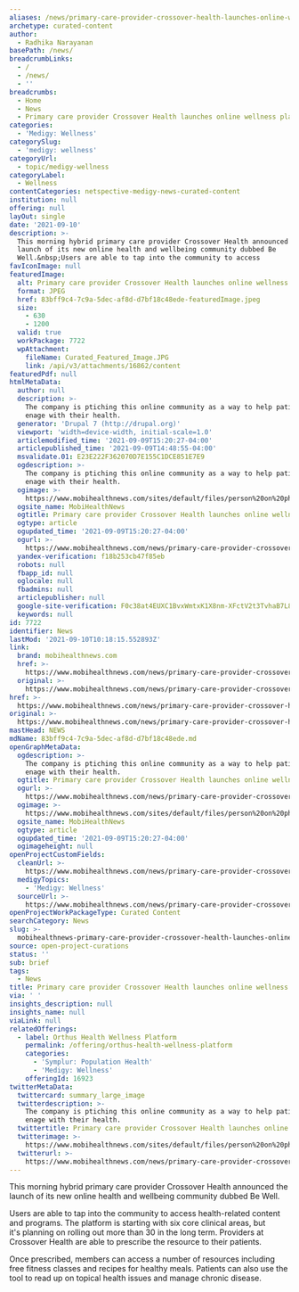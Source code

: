 ```yaml
---
aliases: /news/primary-care-provider-crossover-health-launches-online-wellness-platform
archetype: curated-content
author:
  - Radhika Narayanan
basePath: /news/
breadcrumbLinks:
  - /
  - /news/
  - ''
breadcrumbs:
  - Home
  - News
  - Primary care provider Crossover Health launches online wellness platform
categories:
  - 'Medigy: Wellness'
categorySlug:
  - 'medigy: wellness'
categoryUrl:
  - topic/medigy-wellness
categoryLabel:
  - Wellness
contentCategories: netspective-medigy-news-curated-content
institution: null
offering: null
layOut: single
date: '2021-09-10'
description: >-
  This morning hybrid primary care provider Crossover Health announced the
  launch of its new online health and wellbeing community dubbed Be
  Well.&nbsp;Users are able to tap into the community to access
favIconImage: null
featuredImage:
  alt: Primary care provider Crossover Health launches online wellness platform
  format: JPEG
  href: 83bff9c4-7c9a-5dec-af8d-d7bf18c48ede-featuredImage.jpeg
  size:
    - 630
    - 1200
  valid: true
  workPackage: 7722
  wpAttachment:
    fileName: Curated_Featured_Image.JPG
    link: /api/v3/attachments/16862/content
featuredPdf: null
htmlMetaData:
  author: null
  description: >-
    The company is ptiching this online community as a way to help patients
    enage with their health.
  generator: 'Drupal 7 (http://drupal.org)'
  viewport: 'width=device-width, initial-scale=1.0'
  articlemodified_time: '2021-09-09T15:20:27-04:00'
  articlepublished_time: '2021-09-09T14:48:55-04:00'
  msvalidate.01: E23E222F362070D7E155C1DCE851E7E9
  ogdescription: >-
    The company is ptiching this online community as a way to help patients
    enage with their health.
  ogimage: >-
    https://www.mobihealthnews.com/sites/default/files/person%20on%20phone%20%28Josep%20M%20Rovirosa%29_1.JPG
  ogsite_name: MobiHealthNews
  ogtitle: Primary care provider Crossover Health launches online wellness platform
  ogtype: article
  ogupdated_time: '2021-09-09T15:20:27-04:00'
  ogurl: >-
    https://www.mobihealthnews.com/news/primary-care-provider-crossover-health-launches-online-wellness-platform
  yandex-verification: f18b253cb47f85eb
  robots: null
  fbapp_id: null
  oglocale: null
  fbadmins: null
  articlepublisher: null
  google-site-verification: F0c38at4EUXC1BvxWmtxK1X8nm-XFctV2t3TvhaB7L8
  keywords: null
id: 7722
identifier: News
lastMod: '2021-09-10T10:18:15.552893Z'
link:
  brand: mobihealthnews.com
  href: >-
    https://www.mobihealthnews.com/news/primary-care-provider-crossover-health-launches-online-wellness-platform
  original: >-
    https://www.mobihealthnews.com/news/primary-care-provider-crossover-health-launches-online-wellness-platform
href: >-
  https://www.mobihealthnews.com/news/primary-care-provider-crossover-health-launches-online-wellness-platform
original: >-
  https://www.mobihealthnews.com/news/primary-care-provider-crossover-health-launches-online-wellness-platform
mastHead: NEWS
mdName: 83bff9c4-7c9a-5dec-af8d-d7bf18c48ede.md
openGraphMetaData:
  ogdescription: >-
    The company is ptiching this online community as a way to help patients
    enage with their health.
  ogtitle: Primary care provider Crossover Health launches online wellness platform
  ogurl: >-
    https://www.mobihealthnews.com/news/primary-care-provider-crossover-health-launches-online-wellness-platform
  ogimage: >-
    https://www.mobihealthnews.com/sites/default/files/person%20on%20phone%20%28Josep%20M%20Rovirosa%29_1.JPG
  ogsite_name: MobiHealthNews
  ogtype: article
  ogupdated_time: '2021-09-09T15:20:27-04:00'
  ogimageheight: null
openProjectCustomFields:
  cleanUrl: >-
    https://www.mobihealthnews.com/news/primary-care-provider-crossover-health-launches-online-wellness-platform
  medigyTopics:
    - 'Medigy: Wellness'
  sourceUrl: >-
    https://www.mobihealthnews.com/news/primary-care-provider-crossover-health-launches-online-wellness-platform
openProjectWorkPackageType: Curated Content
searchCategory: News
slug: >-
  mobihealthnews-primary-care-provider-crossover-health-launches-online-wellness-platform
source: open-project-curations
status: ''
sub: brief
tags:
  - News
title: Primary care provider Crossover Health launches online wellness platform
via: ' '
insights_description: null
insights_name: null
viaLink: null
relatedOfferings:
  - label: Orthus Health Wellness Platform
    permalink: /offering/orthus-health-wellness-platform
    categories:
      - 'Symplur: Population Health'
      - 'Medigy: Wellness'
    offeringId: 16923
twitterMetaData:
  twittercard: summary_large_image
  twitterdescription: >-
    The company is ptiching this online community as a way to help patients
    enage with their health.
  twittertitle: Primary care provider Crossover Health launches online wellness platform
  twitterimage: >-
    https://www.mobihealthnews.com/sites/default/files/person%20on%20phone%20%28Josep%20M%20Rovirosa%29_1.JPG
  twitterurl: >-
    https://www.mobihealthnews.com/news/primary-care-provider-crossover-health-launches-online-wellness-platform
---
```

<p>This morning hybrid primary care provider Crossover Health announced the launch of its new online health and wellbeing community dubbed Be Well.&nbsp;</p><p>Users are able to tap into the community to access health-related content and programs. The platform is starting with six core clinical areas, but it's&nbsp;planning on rolling out more than 30&nbsp;in the long term. Providers at Crossover Health are able to prescribe the resource to their patients.</p><p>Once prescribed, members can access a number of resources including free fitness classes&nbsp;and recipes for healthy meals. Patients can also use the tool to read up on topical health issues and manage chronic disease.&nbsp;</p>